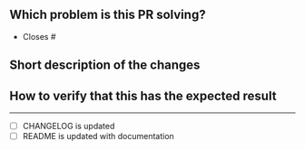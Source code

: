 <!--
Thank you for contributing to the project! 💜
Please see our [OSS process document](https://github.com/honeycombio/home/blob/main/honeycomb-oss-lifecycle-and-practices.md#) to get an idea of how we operate.
-->

## Which problem is this PR solving?

- Closes #<enter issue here>

## Short description of the changes

## How to verify that this has the expected result

---

- [ ] CHANGELOG is updated
- [ ] README is updated with documentation
